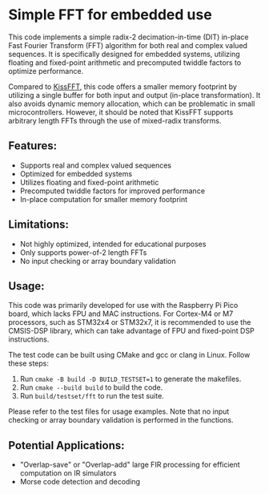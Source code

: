 # Simple FFT for embedded use

This code implements a simple radix-2 decimation-in-time (DIT) in-place Fast Fourier Transform (FFT) algorithm for both real and complex valued sequences. It is specifically designed for embedded systems, utilizing floating and fixed-point arithmetic and precomputed twiddle factors to optimize performance.

Compared to [KissFFT](https://github.com/mborgerding/kissfft), this code offers a smaller memory footprint by utilizing a single buffer for both input and output (in-place transformation). It also avoids dynamic memory allocation, which can be problematic in small microcontrollers. However, it should be noted that KissFFT supports arbitrary length FFTs through the use of mixed-radix transforms.

## Features:

- Supports real and complex valued sequences
- Optimized for embedded systems
- Utilizes floating and fixed-point arithmetic
- Precomputed twiddle factors for improved performance
- In-place computation for smaller memory footprint

## Limitations:

- Not highly optimized, intended for educational purposes
- Only supports power-of-2 length FFTs
- No input checking or array boundary validation

## Usage:

This code was primarily developed for use with the Raspberry Pi Pico board, which lacks FPU and MAC instructions. For Cortex-M4 or M7 processors, such as STM32x4 or STM32x7, it is recommended to use the CMSIS-DSP library, which can take advantage of FPU and fixed-point DSP instructions.

The test code can be built using CMake and gcc or clang in Linux. Follow these steps:

1. Run `cmake -B build -D BUILD_TESTSET=1` to generate the makefiles.
2. Run `cmake --build build` to build the code.
3. Run `build/testset/fft` to run the test suite.

Please refer to the test files for usage examples. Note that no input checking or array boundary validation is performed in the functions.

## Potential Applications:

- "Overlap-save" or "Overlap-add" large FIR processing for efficient computation on IR simulators
- Morse code detection and decoding


